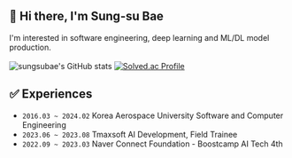 ## 👋 Hi there, I'm Sung-su Bae
I'm interested in software engineering, deep learning and ML/DL model production.
<br/>
<br/>
![sungsubae's GitHub stats](https://github-readme-stats.vercel.app/api?username=sungsubae&show_icons=true)
[![Solved.ac Profile](http://mazassumnida.wtf/api/generate_badge?boj=bss6720)](https://solved.ac/bss6720)

## ✅ Experiences
- `2016.03 ~ 2024.02` Korea Aerospace University Software and Computer Engineering
- `2023.06 ~ 2023.08` Tmaxsoft AI Development, Field Trainee
- `2022.09 ~ 2023.03` Naver Connect Foundation - Boostcamp AI Tech 4th
